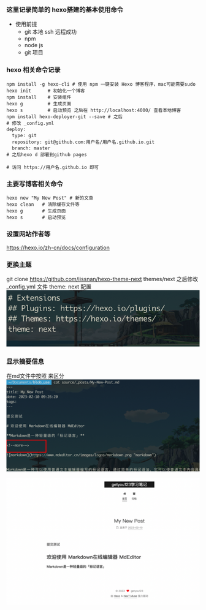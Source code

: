 ### 这里记录简单的 hexo搭建的基本使用命令
- 使用前提
  - git 本地 ssh 远程成功
  - npm
  - node js
  - git 项目
  
### hexo 相关命令记录
```shell
npm install -g hexo-cli # 使用 npm 一键安装 Hexo 博客程序，mac可能需要sudo
hexo init      # 初始化一个博客
npm install    # 安装组件
hexo g         # 生成页面
hexo s         # 启动预览 之后在 http://localhost:4000/ 查看本地博客
npm install hexo-deployer-git --save # 之后
# 修改 _config.yml
deploy:
  type: git
  repository: git@github.com:用户名/用户名.github.io.git
  branch: master
# 之后hexo d 部署到github pages

# 访问 https://用户名.github.io 即可

```


### 主要写博客相关命令
``` shell
hexo new "My New Post" # 新的文章
hexo clean   # 清除缓存文件等
hexo g       # 生成页面
hexo s       # 启动预览
```


### 设置网站作者等
https://hexo.io/zh-cn/docs/configuration

### 更换主题
git clone https://github.com/iissnan/hexo-theme-next themes/next
之后修改 _config.yml 文件 theme: next
配置![](https://raw.githubusercontent.com/getyou123/git_pic_use/master/zz202302101023067.png)

### 显示摘要信息
在md文件中按照 <!--more--> 来区分
![](https://raw.githubusercontent.com/getyou123/git_pic_use/master/zz202302101026322.png)

![](https://raw.githubusercontent.com/getyou123/git_pic_use/master/zz202302101027978.png)
